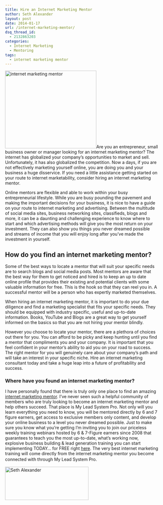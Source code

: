 ```yaml
---
title: Hire an Internet Marketing Mentor
author: Seth Alexander
layout: post
date: 2014-01-17
url: /internet-marketing-mentor/
dsq_thread_id:
  - 2132863203
categories:
  - Internet Marketing
  - Mentoring
tags:
  - internet marketing mentor
---
```

<img class="alignleft size-medium wp-image-1384" alt="internet marketing mentor" src="http://sethaalexander.com/wp-content/uploads/2013/05/internet-marketing-mentor-300x255.jpg" width="300" height="255" />Are you an entrepreneur, small business owner or manager looking for an internet marketing mentor? The internet has globalized your company’s opportunities to market and sell. Unfortunately, it has also globalized the competition. Now a days, if you are not effectively marketing yourself online, you are doing you and your business a huge disservice. If you need a little assistance getting started on your route to internet marketability, consider hiring an internet marketing mentor.

Online mentors are flexible and able to work within your busy entrepreneurial lifestyle. While you are busy pounding the pavement and making the important decisions for your business, it is nice to have a guide on your route to internet marketing and advertising. Between the multitude of social media sites, business networking sites, classifieds, blogs and more, it can be a daunting and challenging experience to know where to start and which advertising methods will give you the most return on your investment. They can also show you things you never dreamed possible and streams of income that you will enjoy long after you&#8217;ve made the investment in yourself.

## How do you find an internet marketing mentor?

Some of the best ways to locate a mentor that will suit your specific needs are to search blogs and social media posts. Most mentors are aware that the best way for them to get noticed and hired is to keep an up to date online profile that provides their existing and potential clients with some valuable information for free. This is the hook so that they can reel you in. A successful mentor will be a person who has expertly marketed themselves.

When hiring an internet marketing mentor, it is important to do your due diligence and find a marketing specialist that fits your specific needs. They should be equipped with industry specific, useful and up-to-date information. Books, YouTube and Blogs are a great way to get yourself informed on the basics so that you are not hiring your mentor blindly.

However you choose to locate your mentor, there are a plethora of choices out there for you. You can afford to be picky and keep hunting until you find a mentor that compliments you and your company. It is important that you feel confident in your mentor’s ability to aid you on your road to success. The right mentor for you will genuinely care about your company’s path and will take an interest in your specific niche. Hire an internet marketing consultant today and take a huge leap into a future of profitability and success.

### Where have you found an internet marketing mentor?

I have personally found that there is truly only one place to find an amazing [internet marketing mentor][1]. I&#8217;ve never seen such a helpful community of members who are truly looking to become an internet marketing mentor and help others succeed. That place is My Lead System Pro. Not only will you learn everything you need to know, you will be mentored directly by 6 and 7 figure earners, get access to exclusive members only content, and develop your online business to a level you never dreamed possible. Just to make sure you know what you&#8217;re getting I&#8217;m inviting you to join our priceless weekly training webinars hosted by 6 & 7-Figure earners since 2008 that guarantees to teach you the most up-to-date, what&#8217;s working now, explosive business building & lead generation training you can start implementing TODAY&#8230; for FREE right [here][1]. The very best internet marketing training will come directly from the internet marketing mentor you become connected with through My Lead System Pro.<span style="line-height: 1.5em;"><br /> </span>

[<img class="size-full wp-image-602 alignnone" alt="Seth Alexander" src="http://sethaalexander.com/wp-content/uploads/2012/09/signature.png" width="274" height="109" />][2]

 [1]: http://sethalexander.weeklymarketingwebinars.com/?t=saa-internet-marketing-mentor
 [2]: http://sethaalexander.com/about-seth/ "Bio"